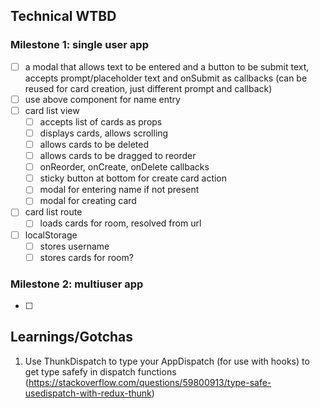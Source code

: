 ## Technical WTBD
### Milestone 1: single user app
- [ ] a modal that allows text to be entered and a button to be submit text, accepts prompt/placeholder text and onSubmit as callbacks (can be reused for card creation, just different prompt and callback)
- [ ] use above component for name entry
- [ ] card list view
	- [ ] accepts list of cards as props
	- [ ] displays cards, allows scrolling
	- [ ] allows cards to be deleted
	- [ ] allows cards to be dragged to reorder
	- [ ] onReorder, onCreate, onDelete callbacks
	- [ ] sticky button at bottom for create card action
	- [ ] modal for entering name if not present
	- [ ] modal for creating card
- [ ] card list route
	- [ ] loads cards for room, resolved from url
- [ ] localStorage
	- [ ] stores username
	- [ ] stores cards for room?

### Milestone 2: multiuser app
- [ ] 


## Learnings/Gotchas
1. Use ThunkDispatch to type your AppDispatch (for use with hooks) to get type safefy in dispatch functions (https://stackoverflow.com/questions/59800913/type-safe-usedispatch-with-redux-thunk)
